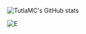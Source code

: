 ![TutlaMC's GitHub stats](https://github-readme-stats-lime-seven-38.vercel.app/api?username=TutlaMC&show_icons=true&theme=radical)

![E](https://github-readme-stats-lime-seven-38.vercel.app/api/top-langs/?username=TutlaMC&exclude_repo=TuSK,tyler_bot&hide=TeX&layout=compact&langs_count=10&cache_seconds=60&theme=radical)

